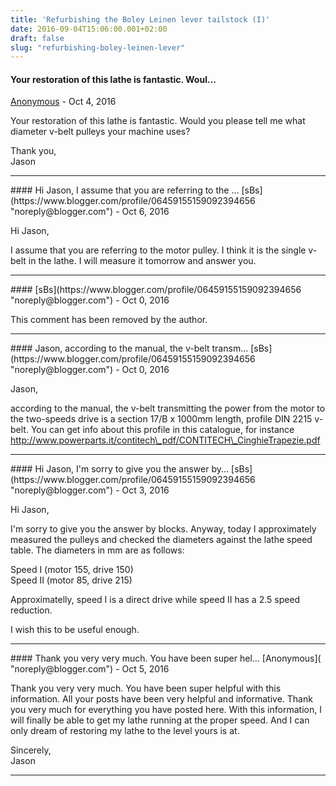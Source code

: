 ```yaml
---
title: 'Refurbishing the Boley Leinen lever tailstock (I)'
date: 2016-09-04T15:06:00.001+02:00
draft: false
slug: "refurbishing-boley-leinen-lever"
---
```



#### Your restoration of this lathe is fantastic. Woul...
[Anonymous]( "noreply@blogger.com") - <time datetime="2016-10-20T05:44:52.865+02:00">Oct 4, 2016</time>


Your restoration of this lathe is fantastic. Would you please tell me what diameter v-belt pulleys your machine uses?  
  
Thank you,  
Jason
<hr />
#### Hi Jason, I assume that you are referring to the ...
[sBs](https://www.blogger.com/profile/06459155159092394656 "noreply@blogger.com") - <time datetime="2016-10-22T20:38:11.504+02:00">Oct 6, 2016</time>


Hi Jason,  
  
I assume that you are referring to the motor pulley. I think it is the single v-belt in the lathe. I will measure it tomorrow and answer you.
<hr />
#### 
[sBs](https://www.blogger.com/profile/06459155159092394656 "noreply@blogger.com") - <time datetime="2016-10-23T11:48:57.080+02:00">Oct 0, 2016</time>


This comment has been removed by the author.
<hr />
#### Jason, according to the manual, the v-belt transm...
[sBs](https://www.blogger.com/profile/06459155159092394656 "noreply@blogger.com") - <time datetime="2016-10-23T11:57:36.202+02:00">Oct 0, 2016</time>


Jason,  
  
according to the manual, the v-belt transmitting the power from the motor to the two-speeds drive is a section 17/B x 1000mm length, profile DIN 2215 v-belt. You can get info about this profile in this catalogue, for instance http://www.powerparts.it/contitech\_pdf/CONTITECH\_CinghieTrapezie.pdf
<hr />
#### Hi Jason, I'm sorry to give you the answer by...
[sBs](https://www.blogger.com/profile/06459155159092394656 "noreply@blogger.com") - <time datetime="2016-10-26T19:43:09.165+02:00">Oct 3, 2016</time>


Hi Jason,  
  
I'm sorry to give you the answer by blocks. Anyway, today I approximately measured the pulleys and checked the diameters against the lathe speed table. The diameters in mm are as follows:  
  
Speed I (motor 155, drive 150)  
Speed II (motor 85, drive 215)  
  
Approximatelly, speed I is a direct drive while speed II has a 2.5 speed reduction.  
  
I wish this to be useful enough.
<hr />
#### Thank you very very much. You have been super hel...
[Anonymous]( "noreply@blogger.com") - <time datetime="2016-10-28T06:17:25.814+02:00">Oct 5, 2016</time>


Thank you very very much. You have been super helpful with this information. All your posts have been very helpful and informative. Thank you very much for everything you have posted here. With this information, I will finally be able to get my lathe running at the proper speed. And I can only dream of restoring my lathe to the level yours is at.  
  
Sincerely,  
Jason
<hr />
